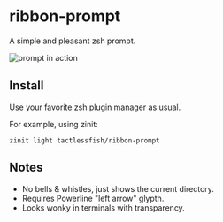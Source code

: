 # ribbon-prompt
A simple and pleasant zsh prompt.

![prompt in action](https://i.imgur.com/HCxb9pO.png)

## Install
Use your favorite zsh plugin manager as usual.

For example, using zinit:
```
zinit light tactlessfish/ribbon-prompt
```

## Notes
- No bells & whistles, just shows the current directory.
- Requires Powerline "left arrow" glypth.
- Looks wonky in terminals with transparency.
